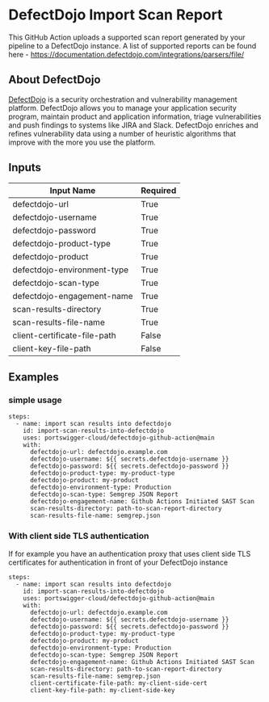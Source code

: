 # DefectDojo Import Scan Report

This GitHub Action uploads a supported scan report generated by your pipeline to a DefectDojo instance. A list of supported reports can be found here - https://documentation.defectdojo.com/integrations/parsers/file/

## About DefectDojo

[DefectDojo](https://github.com/DefectDojo/django-DefectDojo) is a security orchestration and vulnerability management platform. DefectDojo allows you to manage your application security program, maintain product and application information, triage vulnerabilities and push findings to systems like JIRA and Slack. DefectDojo enriches and refines vulnerability data using a number of heuristic algorithms that improve with the more you use the platform.

## Inputs

| Input Name                   | Required |
| ---------------------------- | -------- | 
| defectdojo-url               | True     |
| defectdojo-username          | True     |
| defectdojo-password          | True     |
| defectdojo-product-type      | True     |
| defectdojo-product           | True     |
| defectdojo-environment-type  | True     |
| defectdojo-scan-type         | True     |
| defectdojo-engagement-name   | True     |
| scan-results-directory       | True     |
| scan-results-file-name       | True     |
| client-certificate-file-path | False    |
| client-key-file-path         | False    |

## Examples

### simple usage

```
steps:
  - name: import scan results into defectdojo
    id: import-scan-results-into-defectdojo
    uses: portswigger-cloud/defectdojo-github-action@main
    with:
      defectdojo-url: defectdojo.example.com
      defectdojo-username: ${{ secrets.defectdojo-username }}
      defectdojo-password: ${{ secrets.defectdojo-password }}
      defectdojo-product-type: my-product-type
      defectdojo-product: my-product
      defectdojo-environment-type: Production
      defectdojo-scan-type: Semgrep JSON Report
      defectdojo-engagement-name: Github Actions Initiated SAST Scan
      scan-results-directory: path-to-scan-report-directory
      scan-results-file-name: semgrep.json
```

### With client side TLS authentication

If for example you have an authentication proxy that uses client side TLS certificates for authentication in front of your DefectDojo instance

```
steps:
  - name: import scan results into defectdojo
    id: import-scan-results-into-defectdojo
    uses: portswigger-cloud/defectdojo-github-action@main
    with:
      defectdojo-url: defectdojo.example.com
      defectdojo-username: ${{ secrets.defectdojo-username }}
      defectdojo-password: ${{ secrets.defectdojo-password }}
      defectdojo-product-type: my-product-type
      defectdojo-product: my-product
      defectdojo-environment-type: Production
      defectdojo-scan-type: Semgrep JSON Report
      defectdojo-engagement-name: Github Actions Initiated SAST Scan
      scan-results-directory: path-to-scan-report-directory
      scan-results-file-name: semgrep.json
      client-certificate-file-path: my-client-side-cert
      client-key-file-path: my-client-side-key
```
